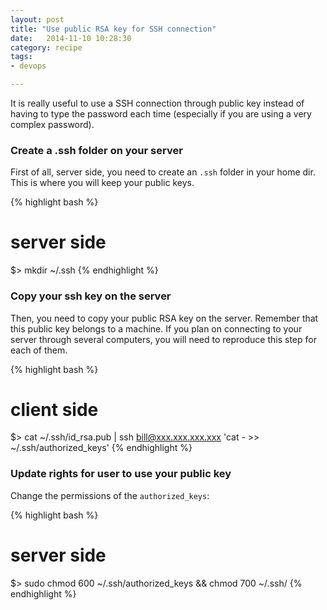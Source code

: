 ```yaml
---
layout: post
title: "Use public RSA key for SSH connection"
date:   2014-11-10 10:28:30
category: recipe
tags:
- devops

---
```


It is really useful to use a SSH connection through public key instead of having to type the password each time (especially if you are using a very complex password).

### Create a .ssh folder on your server

First of all, server side, you need to create an ```.ssh``` folder in your home dir.
This is where you will keep your public keys.

{% highlight bash %}
# server side
$> mkdir ~/.ssh
{% endhighlight %}

### Copy your ssh key on the server

Then, you need to copy your public RSA key on the server. Remember that this public key belongs to a machine.
If you plan on connecting to your server through several computers, you will need to reproduce this step for each of them.

{% highlight bash %}
# client side
$> cat ~/.ssh/id_rsa.pub | ssh bill@xxx.xxx.xxx.xxx 'cat - >> ~/.ssh/authorized_keys'
{% endhighlight %}

### Update rights for user to use your public key

Change the permissions of the ```authorized_keys```:

{% highlight bash %}
# server side
$> sudo chmod 600 ~/.ssh/authorized_keys && chmod 700 ~/.ssh/
{% endhighlight %}
